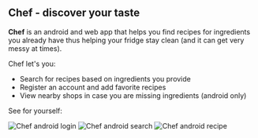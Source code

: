 ## Chef - discover your taste

**Chef** is an android and web app that helps you find recipes for
ingredients you already have thus helping your fridge stay clean (and it
can get very messy at times).

Chef let's you:
* Search for recipes based on ingredients you provide
* Register an account and add favorite recipes
* View nearby shops in case you are missing ingredients (android only)

See for yourself:

![Chef android login](/images/Login.png)
![Chef android search](/images/Ingredients.png)
![Chef android recipe](/images/Recipe3.png)

